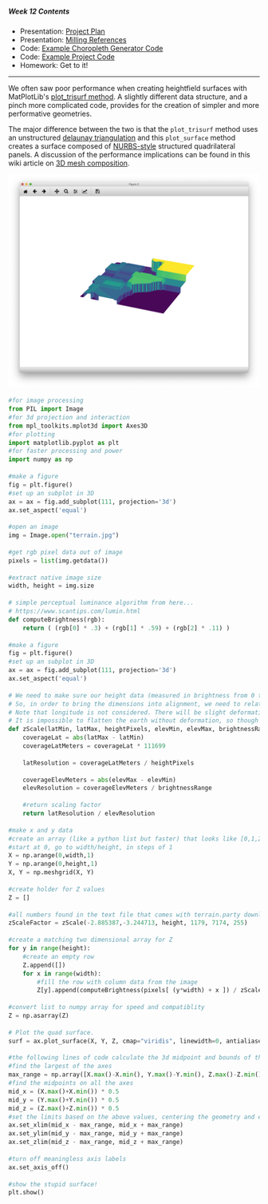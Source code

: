 ##### Week 12 Contents
- Presentation: [Project Plan](readme.md)
- Presentation: [Milling References](milling.md)
- Code: [Example Choropleth Generator Code](choropleth.md)
- Code: [Example Project Code](project.md)
- Homework: Get to it!

-----

We often saw poor performance when creating heightfield surfaces with MatPlotLib's [plot_trisurf method](https://github.com/zachpino/digidev-f19/blob/master/week10/heightfield.md). A slightly different data structure, and a pinch more complicated code, provides for the creation of simpler and more performative geometries.

The major difference between the two is that the `plot_trisurf` method uses an unstructured [delaunay triangulation](https://en.wikipedia.org/wiki/Delaunay_triangulation) and this `plot_surface` method creates a surface composed of [NURBS-style](https://en.wikipedia.org/wiki/B-spline) structured quadrilateral panels. A discussion of the performance implications can be found in this wiki article on [3D mesh composition](https://en.wikipedia.org/wiki/Types_of_mesh#Quadrilateral).

![quad](quadplot.png)

```python
#for image processing
from PIL import Image
#for 3d projection and interaction
from mpl_toolkits.mplot3d import Axes3D
#for plotting
import matplotlib.pyplot as plt
#for faster processing and power
import numpy as np

#make a figure
fig = plt.figure()
#set up an subplot in 3D 
ax = ax = fig.add_subplot(111, projection='3d')
ax.set_aspect('equal')

#open an image
img = Image.open("terrain.jpg")

#get rgb pixel data out of image
pixels = list(img.getdata())

#extract native image size
width, height = img.size

# simple perceptual luminance algorithm from here...
# https://www.scantips.com/lumin.html
def computeBrightness(rgb):
	return ( (rgb[0] * .3) + (rgb[1] * .59) + (rgb[2] * .11) )

#make a figure
fig = plt.figure()
#set up an subplot in 3D 
ax = ax = fig.add_subplot(111, projection='3d')
ax.set_aspect('equal')

# We need to make sure our height data (measured in brightness from 0 to 255) matches our locational data (measured in pixels in the dimensions of the heightfield image).
# So, in order to bring the dimensions into alignment, we need to relate both latitude and elevation to *actual meters* through a scaling factor. 
# Note that longitude is not considered. There will be slight deformation on longitude as a result — worsening closer to the poles.
# It is impossible to flatten the earth without deformation, so though we could take other complex trigonometric steps that are location-dependent to minimize this deformation, it is in most cases a futile battle.
def zScale(latMin, latMax, heightPixels, elevMin, elevMax, brightnessRange=255) :
	coverageLat = abs(latMax - latMin)
	coverageLatMeters = coverageLat * 111699
	
	latResolution = coverageLatMeters / heightPixels 

	coverageElevMeters = abs(elevMax - elevMin)
	elevResolution = coverageElevMeters / brightnessRange
	
	#return scaling factor
	return latResolution / elevResolution

#make x and y data
#create an array (like a python list but faster) that looks like [0,1,2,3...] for X and Y, up to the image dimensions
#start at 0, go to width/height, in steps of 1
X = np.arange(0,width,1)
Y = np.arange(0,height,1)
X, Y = np.meshgrid(X, Y)

#create holder for Z values
Z = []

#all numbers found in the text file that comes with terrain.party downloads
zScaleFactor = zScale(-2.885387,-3.244713, height, 1179, 7174, 255)

#create a matching two dimensional array for Z
for y in range(height):
	#create an empty row 
	Z.append([])
	for x in range(width):
		#fill the row with column data from the image
		Z[y].append(computeBrightness(pixels[ (y*width) + x ]) / zScaleFactor)

#convert list to numpy array for speed and compatiblity
Z = np.asarray(Z)

# Plot the quad surface.
surf = ax.plot_surface(X, Y, Z, cmap="viridis", linewidth=0, antialiased=True)

#the following lines of code calculate the 3d midpoint and bounds of the surface, and use these to equalize all axes
#find the largest of the axes
max_range = np.array([X.max()-X.min(), Y.max()-Y.min(), Z.max()-Z.min()]).max() / 2.0
#find the midpoints on all the axes
mid_x = (X.max()+X.min()) * 0.5
mid_y = (Y.max()+Y.min()) * 0.5
mid_z = (Z.max()+Z.min()) * 0.5
#set the limits based on the above values, centering the geometry and equalizing the axes
ax.set_xlim(mid_x - max_range, mid_x + max_range)
ax.set_ylim(mid_y - max_range, mid_y + max_range)
ax.set_zlim(mid_z - max_range, mid_z + max_range)

#turn off meaningless axis labels
ax.set_axis_off() 

#show the stupid surface! 
plt.show()
```